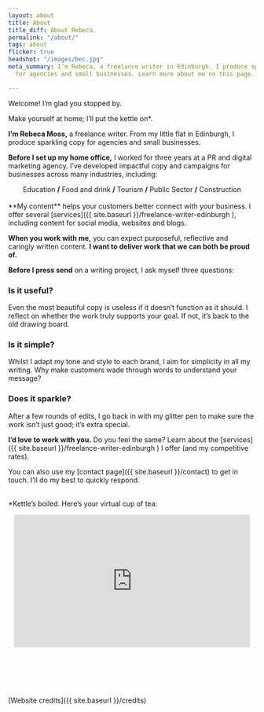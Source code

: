 ```yaml
---
layout: about
title: About
title_diff: About Rebeca.
permalink: "/about/"
tags: about
flicker: true
headshot: "/images/bec.jpg"
meta_summary: I’m Rebeca, a freelance writer in Edinburgh. I produce sparkling copy
  for agencies and small businesses. Learn more about me on this page.

---
```

Welcome! I’m glad you stopped by.

Make yourself at home; I’ll put the kettle on<span class = "asterisks">*</span>.

**I’m Rebeca Moss,** a freelance writer. From my little flat in Edinburgh, I produce sparkling copy for agencies and small businesses.

**Before I set up my home office,** I worked for three years at a PR and digital marketing agency. I’ve developed impactful copy and campaigns for businesses across many industries, including:

<center>Education <strong>/</strong> Food and drink <strong>/</strong> Tourism <strong>/</strong> Public Sector <strong>/</strong> Construction</center><br>
**My content** helps your customers better connect with your business. I offer several [services]({{ site.baseurl }}/freelance-writer-edinburgh ), including content for social media, websites and blogs.

**When you work with me,** you can expect purposeful, reflective and caringly written content. **I want to deliver work that we can both be proud of.**

**Before I press send** on a writing project, I ask myself three questions:

### Is it useful?

Even the most beautiful copy is useless if it doesn’t function as it should. I reflect on whether the work truly supports your goal. If not, it’s back to the old drawing board.

### Is it simple?

Whilst I adapt my tone and style to each brand, I aim for simplicity in all my writing. Why make customers wade through words to understand your message?

### Does it sparkle?

After a few rounds of edits, I go back in with my glitter pen to make sure the work isn’t just good; it’s extra special.

**I’d love to work with you.** Do you feel the same? Learn about the [services]({{ site.baseurl }}/freelance-writer-edinburgh ) I offer (and my competitive rates).

You can also use my [contact page]({{ site.baseurl }}/contact) to get in touch. I’ll do my best to quickly respond.

<br><span class = "asterisksnote"><span class = "asterisks">*</span>Kettle’s boiled. Here’s your virtual cup of tea:</span>

<center><iframe src="https://giphy.com/embed/rR22E1Lkea2Yw" width="480" height="270" frameBorder="0" class="giphy-embed" allowFullScreen></iframe></center>

<br><br><br><br><br>[Website credits]({{ site.baseurl }}/credits)
